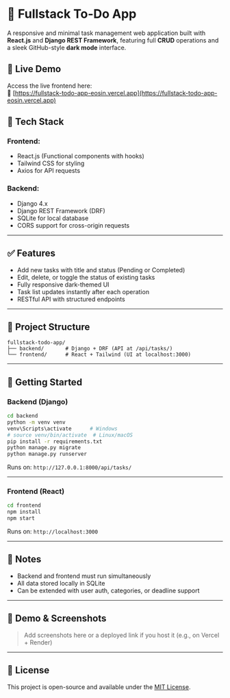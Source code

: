 # 📝 Fullstack To-Do App

A responsive and minimal task management web application built with **React.js** and **Django REST Framework**, featuring full **CRUD** operations and a sleek GitHub-style **dark mode** interface.

## 🚀 Live Demo

Access the live frontend here:  
🔗 [https://fullstack-todo-app-eosin.vercel.app](https://fullstack-todo-app-eosin.vercel.app)

## 🔧 Tech Stack

### Frontend:
- React.js (Functional components with hooks)
- Tailwind CSS for styling
- Axios for API requests

### Backend:
- Django 4.x
- Django REST Framework (DRF)
- SQLite for local database
- CORS support for cross-origin requests

---

## ✅ Features
- Add new tasks with title and status (Pending or Completed)
- Edit, delete, or toggle the status of existing tasks
- Fully responsive dark-themed UI
- Task list updates instantly after each operation
- RESTful API with structured endpoints

---

## 📁 Project Structure
```
fullstack-todo-app/
├── backend/       # Django + DRF (API at /api/tasks/)
└── frontend/      # React + Tailwind (UI at localhost:3000)
```

---

## 🚀 Getting Started

### Backend (Django)
```bash
cd backend
python -m venv venv
venv\Scripts\activate      # Windows
# source venv/bin/activate  # Linux/macOS
pip install -r requirements.txt
python manage.py migrate
python manage.py runserver
```
Runs on: `http://127.0.0.1:8000/api/tasks/`

---

### Frontend (React)
```bash
cd frontend
npm install
npm start
```
Runs on: `http://localhost:3000`

---

## 📌 Notes
- Backend and frontend must run simultaneously
- All data stored locally in SQLite
- Can be extended with user auth, categories, or deadline support

---

## 🌟 Demo & Screenshots
> Add screenshots here or a deployed link if you host it (e.g., on Vercel + Render)

---

## 📄 License
This project is open-source and available under the [MIT License](LICENSE).